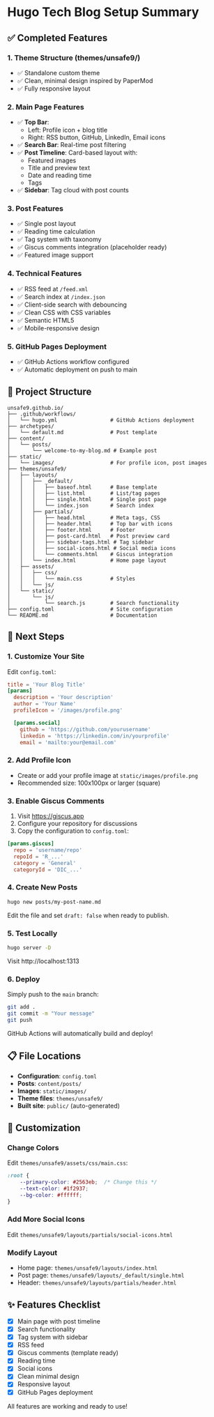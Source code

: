# Hugo Tech Blog Setup Summary

## ✅ Completed Features

### 1. Theme Structure (themes/unsafe9/)
- ✅ Standalone custom theme
- ✅ Clean, minimal design inspired by PaperMod
- ✅ Fully responsive layout

### 2. Main Page Features
- ✅ **Top Bar**:
  - Left: Profile icon + blog title
  - Right: RSS button, GitHub, LinkedIn, Email icons
- ✅ **Search Bar**: Real-time post filtering
- ✅ **Post Timeline**: Card-based layout with:
  - Featured images
  - Title and preview text
  - Date and reading time
  - Tags
- ✅ **Sidebar**: Tag cloud with post counts

### 3. Post Features
- ✅ Single post layout
- ✅ Reading time calculation
- ✅ Tag system with taxonomy
- ✅ Giscus comments integration (placeholder ready)
- ✅ Featured image support

### 4. Technical Features
- ✅ RSS feed at `/feed.xml`
- ✅ Search index at `/index.json`
- ✅ Client-side search with debouncing
- ✅ Clean CSS with CSS variables
- ✅ Semantic HTML5
- ✅ Mobile-responsive design

### 5. GitHub Pages Deployment
- ✅ GitHub Actions workflow configured
- ✅ Automatic deployment on push to main

## 📁 Project Structure

```
unsafe9.github.io/
├── .github/workflows/
│   └── hugo.yml                 # GitHub Actions deployment
├── archetypes/
│   └── default.md               # Post template
├── content/
│   └── posts/
│       └── welcome-to-my-blog.md # Example post
├── static/
│   └── images/                  # For profile icon, post images
├── themes/unsafe9/
│   ├── layouts/
│   │   ├── _default/
│   │   │   ├── baseof.html      # Base template
│   │   │   ├── list.html        # List/tag pages
│   │   │   ├── single.html      # Single post page
│   │   │   └── index.json       # Search index
│   │   ├── partials/
│   │   │   ├── head.html        # Meta tags, CSS
│   │   │   ├── header.html      # Top bar with icons
│   │   │   ├── footer.html      # Footer
│   │   │   ├── post-card.html   # Post preview card
│   │   │   ├── sidebar-tags.html # Tag sidebar
│   │   │   ├── social-icons.html # Social media icons
│   │   │   └── comments.html    # Giscus integration
│   │   └── index.html           # Home page layout
│   ├── assets/
│   │   ├── css/
│   │   │   └── main.css         # Styles
│   │   └── js/
│   └── static/
│       └── js/
│           └── search.js        # Search functionality
├── config.toml                  # Site configuration
└── README.md                    # Documentation
```

## 🚀 Next Steps

### 1. Customize Your Site
Edit `config.toml`:
```toml
title = 'Your Blog Title'
[params]
  description = 'Your description'
  author = 'Your Name'
  profileIcon = '/images/profile.png'

  [params.social]
    github = 'https://github.com/yourusername'
    linkedin = 'https://linkedin.com/in/yourprofile'
    email = 'mailto:your@email.com'
```

### 2. Add Profile Icon
- Create or add your profile image at `static/images/profile.png`
- Recommended size: 100x100px or larger (square)

### 3. Enable Giscus Comments
1. Visit https://giscus.app
2. Configure your repository for discussions
3. Copy the configuration to `config.toml`:
```toml
[params.giscus]
  repo = 'username/repo'
  repoId = 'R_...'
  category = 'General'
  categoryId = 'DIC_...'
```

### 4. Create New Posts
```bash
hugo new posts/my-post-name.md
```

Edit the file and set `draft: false` when ready to publish.

### 5. Test Locally
```bash
hugo server -D
```
Visit http://localhost:1313

### 6. Deploy
Simply push to the `main` branch:
```bash
git add .
git commit -m "Your message"
git push
```

GitHub Actions will automatically build and deploy!

## 📋 File Locations

- **Configuration**: `config.toml`
- **Posts**: `content/posts/`
- **Images**: `static/images/`
- **Theme files**: `themes/unsafe9/`
- **Built site**: `public/` (auto-generated)

## 🎨 Customization

### Change Colors
Edit `themes/unsafe9/assets/css/main.css`:
```css
:root {
    --primary-color: #2563eb;  /* Change this */
    --text-color: #1f2937;
    --bg-color: #ffffff;
}
```

### Add More Social Icons
Edit `themes/unsafe9/layouts/partials/social-icons.html`

### Modify Layout
- Home page: `themes/unsafe9/layouts/index.html`
- Post page: `themes/unsafe9/layouts/_default/single.html`
- Header: `themes/unsafe9/layouts/partials/header.html`

## ✨ Features Checklist

- [x] Main page with post timeline
- [x] Search functionality
- [x] Tag system with sidebar
- [x] RSS feed
- [x] Giscus comments (template ready)
- [x] Reading time
- [x] Social icons
- [x] Clean minimal design
- [x] Responsive layout
- [x] GitHub Pages deployment

All features are working and ready to use!
